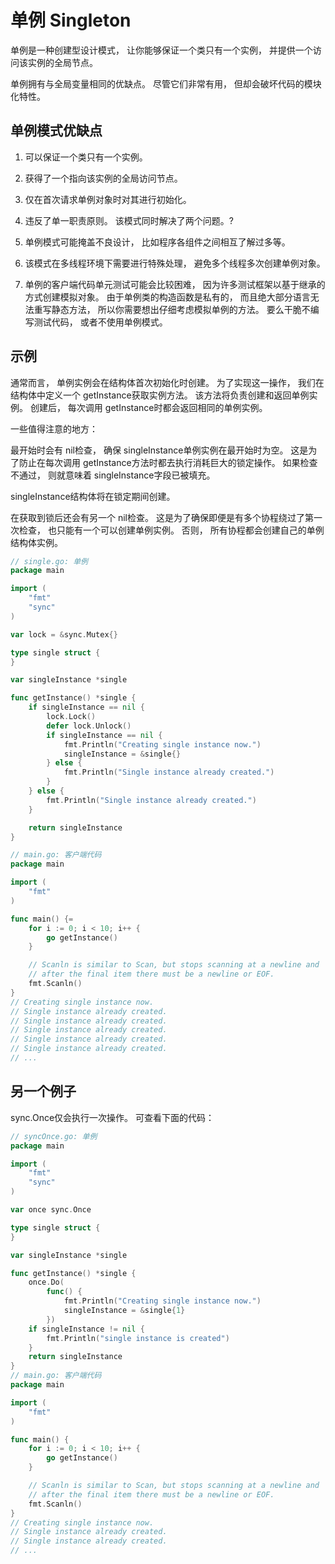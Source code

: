 # 单例 Singleton

单例是一种创建型设计模式， 让你能够保证一个类只有一个实例， 并提供一个访问该实例的全局节点。

单例拥有与全局变量相同的优缺点。 尽管它们非常有用， 但却会破坏代码的模块化特性。

## 单例模式优缺点
1. 可以保证一个类只有一个实例。
2. 获得了一个指向该实例的全局访问节点。
3. 仅在首次请求单例对象时对其进行初始化。
 
1. 违反了单一职责原则。 该模式同时解决了两个问题。?
2. 单例模式可能掩盖不良设计， 比如程序各组件之间相互了解过多等。
3. 该模式在多线程环境下需要进行特殊处理， 避免多个线程多次创建单例对象。
4. 单例的客户端代码单元测试可能会比较困难， 因为许多测试框架以基于继承的方式创建模拟对象。 由于单例类的构造函数是私有的， 而且绝大部分语言无法重写静态方法， 所以你需要想出仔细考虑模拟单例的方法。 要么干脆不编写测试代码， 或者不使用单例模式。

## 示例
通常而言， 单例实例会在结构体首次初始化时创建。 为了实现这一操作， 我们在结构体中定义一个 get­Instance获取实例方法。 该方法将负责创建和返回单例实例。 创建后， 每次调用 get­Instance时都会返回相同的单例实例。

一些值得注意的地方：

最开始时会有 nil检查， 确保 single­Instance单例实例在最开始时为空。 这是为了防止在每次调用 get­Instance方法时都去执行消耗巨大的锁定操作。 如果检查不通过， 则就意味着 single­Instance字段已被填充。

single­Instance结构体将在锁定期间创建。

在获取到锁后还会有另一个 nil检查。 这是为了确保即便是有多个协程绕过了第一次检查， 也只能有一个可以创建单例实例。 否则， 所有协程都会创建自己的单例结构体实例。

```go
// single.go: 单例
package main

import (
    "fmt"
    "sync"
)

var lock = &sync.Mutex{}

type single struct {
}

var singleInstance *single

func getInstance() *single {
    if singleInstance == nil {
        lock.Lock()
        defer lock.Unlock()
        if singleInstance == nil {
            fmt.Println("Creating single instance now.")
            singleInstance = &single{}
        } else {
            fmt.Println("Single instance already created.")
        }
    } else {
        fmt.Println("Single instance already created.")
    }

    return singleInstance
}

// main.go: 客户端代码
package main

import (
    "fmt"
)

func main() {=
    for i := 0; i < 10; i++ {
        go getInstance()
    }

    // Scanln is similar to Scan, but stops scanning at a newline and
    // after the final item there must be a newline or EOF.
    fmt.Scanln()
}
// Creating single instance now.
// Single instance already created.
// Single instance already created.
// Single instance already created.
// Single instance already created.
// Single instance already created.
// ...
```

## 另一个例子

sync.Once仅会执行一次操作。 可查看下面的代码：
```go
// syncOnce.go: 单例
package main

import (
    "fmt"
    "sync"
)

var once sync.Once

type single struct {
}

var singleInstance *single

func getInstance() *single {
	once.Do(
		func() {
			fmt.Println("Creating single instance now.")
			singleInstance = &single{1}
		})
	if singleInstance != nil {
		fmt.Println("single instance is created")
	}
	return singleInstance
}
// main.go: 客户端代码
package main

import (
    "fmt"
)

func main() {
    for i := 0; i < 10; i++ {
        go getInstance()
    }

    // Scanln is similar to Scan, but stops scanning at a newline and
    // after the final item there must be a newline or EOF.
    fmt.Scanln()
}
// Creating single instance now.
// Single instance already created.
// Single instance already created.
// ...
```
